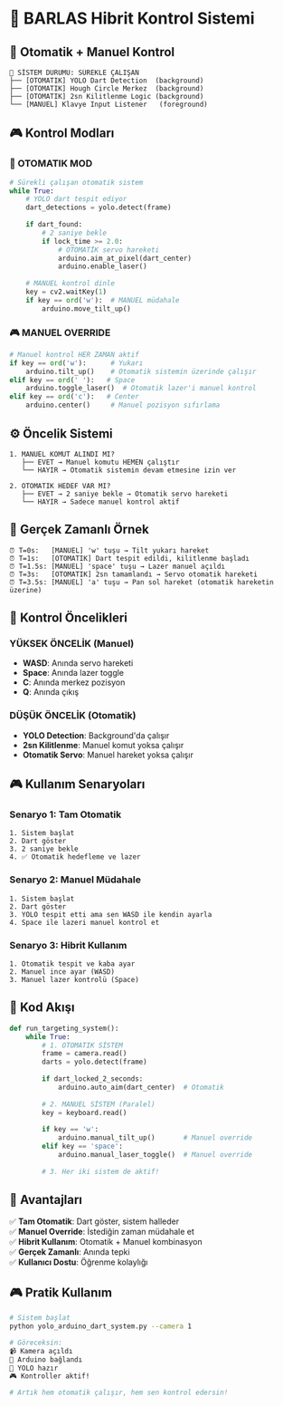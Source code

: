 # 🎯 BARLAS Hibrit Kontrol Sistemi

## 🔄 Otomatik + Manuel Kontrol

```
📡 SİSTEM DURUMU: SÜREKLE ÇALIŞAN
├── [OTOMATIK] YOLO Dart Detection  (background)
├── [OTOMATIK] Hough Circle Merkez  (background)  
├── [OTOMATIK] 2sn Kilitlenme Logic (background)
└── [MANUEL] Klavye Input Listener   (foreground)
```

## 🎮 Kontrol Modları

### 🤖 OTOMATIK MOD
```python
# Sürekli çalışan otomatik sistem
while True:
    # YOLO dart tespit ediyor
    dart_detections = yolo.detect(frame)
    
    if dart_found:
        # 2 saniye bekle
        if lock_time >= 2.0:
            # OTOMATİK servo hareketi
            arduino.aim_at_pixel(dart_center)
            arduino.enable_laser()
    
    # MANUEL kontrol dinle
    key = cv2.waitKey(1)
    if key == ord('w'):  # MANUEL müdahale
        arduino.move_tilt_up()
```

### 🎮 MANUEL OVERRIDE
```python
# Manuel kontrol HER ZAMAN aktif
if key == ord('w'):      # Yukarı
    arduino.tilt_up()    # Otomatik sistemin üzerinde çalışır
elif key == ord(' '):   # Space
    arduino.toggle_laser()  # Otomatik lazer'i manuel kontrol
elif key == ord('c'):   # Center  
    arduino.center()     # Manuel pozisyon sıfırlama
```

## ⚙️ Öncelik Sistemi

```
1. MANUEL KOMUT ALINDI MI?
   ├── EVET → Manuel komutu HEMEN çalıştır
   └── HAYIR → Otomatik sistemin devam etmesine izin ver

2. OTOMATIK HEDEF VAR MI?
   ├── EVET → 2 saniye bekle → Otomatik servo hareketi  
   └── HAYIR → Sadece manuel kontrol aktif
```

## 🎯 Gerçek Zamanlı Örnek

```
⏰ T=0s:   [MANUEL] 'w' tuşu → Tilt yukarı hareket
⏰ T=1s:   [OTOMATIK] Dart tespit edildi, kilitlenme başladı
⏰ T=1.5s: [MANUEL] 'space' tuşu → Lazer manuel açıldı
⏰ T=3s:   [OTOMATIK] 2sn tamamlandı → Servo otomatik hareketi
⏰ T=3.5s: [MANUEL] 'a' tuşu → Pan sol hareket (otomatik hareketin üzerine)
```

## 🔧 Kontrol Öncelikleri

### YÜKSEK ÖNCELİK (Manuel)
- **WASD**: Anında servo hareketi
- **Space**: Anında lazer toggle
- **C**: Anında merkez pozisyon
- **Q**: Anında çıkış

### DÜŞÜK ÖNCELİK (Otomatik) 
- **YOLO Detection**: Background'da çalışır
- **2sn Kilitlenme**: Manuel komut yoksa çalışır
- **Otomatik Servo**: Manuel hareket yoksa çalışır

## 🎮 Kullanım Senaryoları

### Senaryo 1: Tam Otomatik
```
1. Sistem başlat
2. Dart göster
3. 2 saniye bekle
4. ✅ Otomatik hedefleme ve lazer
```

### Senaryo 2: Manuel Müdahale
```
1. Sistem başlat
2. Dart göster  
3. YOLO tespit etti ama sen WASD ile kendin ayarla
4. Space ile lazeri manuel kontrol et
```

### Senaryo 3: Hibrit Kullanım
```
1. Otomatik tespit ve kaba ayar
2. Manuel ince ayar (WASD)
3. Manuel lazer kontrolü (Space)
```

## 🔄 Kod Akışı

```python
def run_targeting_system():
    while True:
        # 1. OTOMATIK SİSTEM
        frame = camera.read()
        darts = yolo.detect(frame)
        
        if dart_locked_2_seconds:
            arduino.auto_aim(dart_center)  # Otomatik
        
        # 2. MANUEL SİSTEM (Paralel)
        key = keyboard.read()
        
        if key == 'w':
            arduino.manual_tilt_up()       # Manuel override
        elif key == 'space':
            arduino.manual_laser_toggle()  # Manuel override
        
        # 3. Her iki sistem de aktif!
```

## 🎯 Avantajları

✅ **Tam Otomatik**: Dart göster, sistem halleder  
✅ **Manuel Override**: İstediğin zaman müdahale et  
✅ **Hibrit Kullanım**: Otomatik + Manuel kombinasyon  
✅ **Gerçek Zamanlı**: Anında tepki  
✅ **Kullanıcı Dostu**: Öğrenme kolaylığı  

## 🎮 Pratik Kullanım

```bash
# Sistem başlat
python yolo_arduino_dart_system.py --camera 1

# Göreceksin:
📹 Kamera açıldı
🤖 Arduino bağlandı  
🎯 YOLO hazır
🎮 Kontroller aktif!

# Artık hem otomatik çalışır, hem sen kontrol edersin!
```
